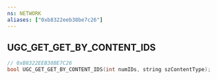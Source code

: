```yaml
---
ns: NETWORK
aliases: ["0xb8322eeb38be7c26"]
---
```

## UGC_GET_GET_BY_CONTENT_IDS

```c
// 0xB8322EEB38BE7C26
bool UGC_GET_GET_BY_CONTENT_IDS(int numIDs, string szContentType);
```
